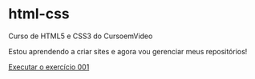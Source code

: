 # html-css
Curso de HTML5 e CSS3 do CursoemVideo

Estou aprendendo a criar sites e agora vou gerenciar meus repositórios!

<a href="https://samueloliveira10.github.io/html-css/exercicios/modulo1/ex001/index">Executar o exercício 001</a>
